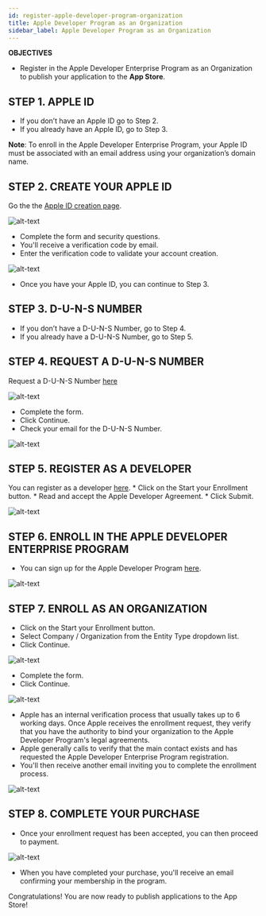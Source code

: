 ```yaml
---
id: register-apple-developer-program-organization
title: Apple Developer Program as an Organization
sidebar_label: Apple Developer Program as an Organization
---
```



<div class = "objectives">
<b>OBJECTIVES</b>

* Register in the Apple Developer Enterprise Program as an Organization to publish your application to the <b>App Store</b>.
</div>

## STEP 1. APPLE ID

* If you don’t have an Apple ID go to Step 2.
* If you already have an Apple ID, go to Step 3.

<b>Note</b>: To enroll in the Apple Developer Enterprise Program, your Apple ID must be associated with an email address using your organization’s domain name.

## STEP 2. CREATE YOUR APPLE ID

Go the the [Apple ID creation page](https://appleid.apple.com/).

![alt-text](assets/deploy-app-store/Apple-ID-Creation-Page-4D-for-iOS.png)

* Complete the form and security questions.
* You'll receive a verification code by email.
* Enter the verification code to validate your account creation.

![alt-text](assets/deploy-app-store/Register-developer-program-4D-for-iOS.png)

* Once you have your Apple ID, you can continue to Step 3.

## STEP 3. D-U-N-S NUMBER

* If you don’t have a D-U-N-S Number, go to Step 4.
* If you already have a D-U-N-S Number, go to Step 5.

## STEP 4. REQUEST A D-U-N-S NUMBER

Request a D-U-N-S Number [here](https://developer.apple.com/enroll/duns-lookup/#/search)

![alt-text](assets/deploy-app-store/DUNS-Number-Organization-4D-for-iOS.png)

* Complete the form.
* Click Continue.
* Check your email for the D-U-N-S Number.

![alt-text](assets/deploy-app-store/DUNS-Number-Apple-Mail_4D-for-iOS.png)

## STEP 5. REGISTER AS A DEVELOPER

You can register as a developer [here](https://developer.apple.com/programs/enterprise/enroll/). * Click on the Start your Enrollment button. * Read and accept the Apple Developer Agreement. * Click Submit.

![alt-text](assets/deploy-app-store/Register-developer-4D-for-iOS.png)

## STEP 6. ENROLL IN THE APPLE DEVELOPER ENTERPRISE PROGRAM

* You can sign up for the Apple Developer Program [here](https://developer.apple.com/enroll/enterprise/). 

![alt-text](assets/deploy-app-store/Join-Apple-Developer-Program-individuals-4D-for-iOS.png)

## STEP 7. ENROLL AS AN ORGANIZATION

* Click on the Start your Enrollment button.
* Select Company / Organization from the Entity Type dropdown list.
* Click Continue.

![alt-text](assets/deploy-app-store/Apple-Developer-Program-Organizations-4D-for-iOS.png)

* Complete the form.
* Click Continue. 

![alt-text](assets/deploy-app-store/Apple-Developer-Program-Enrollment-Organizations-4D-for-iOS.png)

* Apple has an internal verification process that usually takes up to 6 working days. Once Apple receives the enrollment request, they verify that you have the authority to bind your organization to the Apple Developer Program's legal agreements.
* Apple generally calls to verify that the main contact exists and has requested the Apple Developer Enterprise Program registration.
* You'll then receive another email inviting you to complete the enrollment process.

![alt-text](assets/deploy-in-house/Confirmation-email-Organisations-4D-for-iOS.png)

## STEP 8. COMPLETE YOUR PURCHASE

* Once your enrollment request has been accepted, you can then proceed to payment.

![alt-text](assets/deploy-app-store/Complete-Purchase-Apple-Developer-Program-4D-for-iOS.png)

* When you have completed your purchase, you'll receive an email confirming your membership in the program.

Congratulations! You are now ready to publish applications to the App Store!